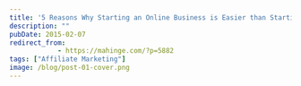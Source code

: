 ```yaml
---
title: '5 Reasons Why Starting an Online Business is Easier than Starting an Offline One'
description: ""
pubDate: 2015-02-07
redirect_from:
            - https://mahinge.com/?p=5882
tags: ["Affiliate Marketing"]
image: /blog/post-01-cover.png
---
```

